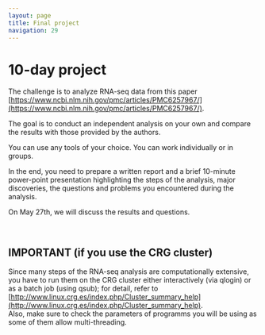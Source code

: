 ```yaml
---
layout: page
title: Final project
navigation: 29
---
```


# 10-day project

The challenge is to analyze RNA-seq data from this paper 
[https://www.ncbi.nlm.nih.gov/pmc/articles/PMC6257967/](https://www.ncbi.nlm.nih.gov/pmc/articles/PMC6257967/).

The goal is to conduct an independent analysis on your own and compare the results with those provided by the authors.


You can use any tools of your choice.
You can work individually or in groups.

In the end, you need to prepare a written report and a brief 10-minute power-point presentation highlighting the steps of the analysis, major discoveries, the questions and problems you encountered during the analysis.

On May 27th, we will discuss the results and questions. 

<br/>

## IMPORTANT (if you use the CRG cluster)
Since many steps of the RNA-seq analysis are computationally extensive, you have to run them on the CRG cluster either interactively (via qlogin) or as a batch job (using qsub); for detail, refer to [http://www.linux.crg.es/index.php/Cluster_summary_help](http://www.linux.crg.es/index.php/Cluster_summary_help).
<br/>
Also, make sure to check the parameters of programms you will be using as some of them allow multi-threading.

<br/>

